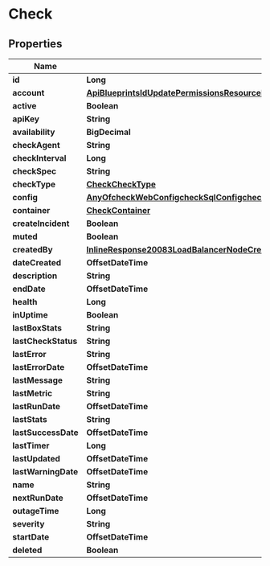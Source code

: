 

# Check

## Properties

Name | Type | Description | Notes
------------ | ------------- | ------------- | -------------
**id** | **Long** |  |  [optional]
**account** | [**ApiBlueprintsIdUpdatePermissionsResourcePermissionSites**](ApiBlueprintsIdUpdatePermissionsResourcePermissionSites.md) |  |  [optional]
**active** | **Boolean** |  |  [optional]
**apiKey** | **String** |  |  [optional]
**availability** | **BigDecimal** |  |  [optional]
**checkAgent** | **String** |  |  [optional]
**checkInterval** | **Long** |  |  [optional]
**checkSpec** | **String** |  |  [optional]
**checkType** | [**CheckCheckType**](CheckCheckType.md) |  |  [optional]
**config** | [**AnyOfcheckWebConfigcheckSqlConfigcheckElasticsearchConfigcheckSocketConfigobjectcheckVmConfig**](AnyOfcheckWebConfigcheckSqlConfigcheckElasticsearchConfigcheckSocketConfigobjectcheckVmConfig.md) |  |  [optional]
**container** | [**CheckContainer**](CheckContainer.md) |  |  [optional]
**createIncident** | **Boolean** |  |  [optional]
**muted** | **Boolean** |  |  [optional]
**createdBy** | [**InlineResponse20083LoadBalancerNodeCreatedBy**](InlineResponse20083LoadBalancerNodeCreatedBy.md) |  |  [optional]
**dateCreated** | **OffsetDateTime** |  |  [optional]
**description** | **String** |  |  [optional]
**endDate** | **OffsetDateTime** |  |  [optional]
**health** | **Long** |  |  [optional]
**inUptime** | **Boolean** |  |  [optional]
**lastBoxStats** | **String** |  |  [optional]
**lastCheckStatus** | **String** |  |  [optional]
**lastError** | **String** |  |  [optional]
**lastErrorDate** | **OffsetDateTime** |  |  [optional]
**lastMessage** | **String** |  |  [optional]
**lastMetric** | **String** |  |  [optional]
**lastRunDate** | **OffsetDateTime** |  |  [optional]
**lastStats** | **String** |  |  [optional]
**lastSuccessDate** | **OffsetDateTime** |  |  [optional]
**lastTimer** | **Long** |  |  [optional]
**lastUpdated** | **OffsetDateTime** |  |  [optional]
**lastWarningDate** | **OffsetDateTime** |  |  [optional]
**name** | **String** |  |  [optional]
**nextRunDate** | **OffsetDateTime** |  |  [optional]
**outageTime** | **Long** |  |  [optional]
**severity** | **String** |  |  [optional]
**startDate** | **OffsetDateTime** |  |  [optional]
**deleted** | **Boolean** |  |  [optional]



